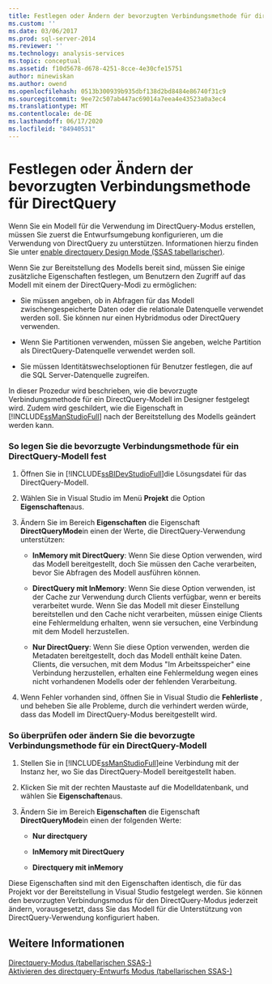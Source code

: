 ```yaml
---
title: Festlegen oder Ändern der bevorzugten Verbindungsmethode für directquery | Microsoft-Dokumentation
ms.custom: ''
ms.date: 03/06/2017
ms.prod: sql-server-2014
ms.reviewer: ''
ms.technology: analysis-services
ms.topic: conceptual
ms.assetid: f10d5678-d678-4251-8cce-4e30cfe15751
author: minewiskan
ms.author: owend
ms.openlocfilehash: 0513b300939b935dbf138d2bd8484e86740f31c9
ms.sourcegitcommit: 9ee72c507ab447ac69014a7eea4e43523a0a3ec4
ms.translationtype: MT
ms.contentlocale: de-DE
ms.lasthandoff: 06/17/2020
ms.locfileid: "84940531"
---
```

# <a name="set-or-change-the-preferred-connection-method-for-directquery"></a>Festlegen oder Ändern der bevorzugten Verbindungsmethode für DirectQuery
  Wenn Sie ein Modell für die Verwendung im DirectQuery-Modus erstellen, müssen Sie zuerst die Entwurfsumgebung konfigurieren, um die Verwendung von DirectQuery zu unterstützen. Informationen hierzu finden Sie unter [enable directquery Design Mode &#40;SSAS tabellarischer&#41;](tabular-models/enable-directquery-mode-in-ssdt.md).  
  
 Wenn Sie zur Bereitstellung des Modells bereit sind, müssen Sie einige zusätzliche Eigenschaften festlegen, um Benutzern den Zugriff auf das Modell mit einem der DirectQuery-Modi zu ermöglichen:  
  
-   Sie müssen angeben, ob in Abfragen für das Modell zwischengespeicherte Daten oder die relationale Datenquelle verwendet werden soll. Sie können nur einen Hybridmodus oder DirectQuery verwenden.  
  
-   Wenn Sie Partitionen verwenden, müssen Sie angeben, welche Partition als DirectQuery-Datenquelle verwendet werden soll.  
  
-   Sie müssen Identitätswechseloptionen für Benutzer festlegen, die auf die SQL Server-Datenquelle zugreifen.  
  
 In dieser Prozedur wird beschrieben, wie die bevorzugte Verbindungsmethode für ein DirectQuery-Modell im Designer festgelegt wird. Zudem wird geschildert, wie die Eigenschaft in [!INCLUDE[ssManStudioFull](../includes/ssmanstudiofull-md.md)] nach der Bereitstellung des Modells geändert werden kann.  
  
### <a name="to-set-the-preferred-connection-method-for-a-directquery-model"></a>So legen Sie die bevorzugte Verbindungsmethode für ein DirectQuery-Modell fest  
  
1.  Öffnen Sie in [!INCLUDE[ssBIDevStudioFull](../includes/ssbidevstudiofull-md.md)]die Lösungsdatei für das DirectQuery-Modell.  
  
2.  Wählen Sie in Visual Studio im Menü **Projekt** die Option **Eigenschaften**aus.  
  
3.  Ändern Sie im Bereich **Eigenschaften** die Eigenschaft **DirectQueryMode**in einen der Werte, die DirectQuery-Verwendung unterstützen:  
  
    -   **InMemory mit DirectQuery**: Wenn Sie diese Option verwenden, wird das Modell bereitgestellt, doch Sie müssen den Cache verarbeiten, bevor Sie Abfragen des Modell ausführen können.  
  
    -   **DirectQuery mit InMemory**: Wenn Sie diese Option verwenden, ist der Cache zur Verwendung durch Clients verfügbar, wenn er bereits verarbeitet wurde. Wenn Sie das Modell mit dieser Einstellung bereitstellen und den Cache nicht verarbeiten, müssen einige Clients eine Fehlermeldung erhalten, wenn sie versuchen, eine Verbindung mit dem Modell herzustellen.  
  
    -   **Nur DirectQuery**: Wenn Sie diese Option verwenden, werden die Metadaten bereitgestellt, doch das Modell enthält keine Daten. Clients, die versuchen, mit dem Modus "Im Arbeitsspeicher" eine Verbindung herzustellen, erhalten eine Fehlermeldung wegen eines nicht vorhandenen Modells oder der fehlenden Verarbeitung.  
  
4.  Wenn Fehler vorhanden sind, öffnen Sie in Visual Studio die **Fehlerliste** , und beheben Sie alle Probleme, durch die verhindert werden würde, dass das Modell im DirectQuery-Modus bereitgestellt wird.  
  
### <a name="to-verify-or-change-the-preferred-connection-method-for-a-directquery-model"></a>So überprüfen oder ändern Sie die bevorzugte Verbindungsmethode für ein DirectQuery-Modell  
  
1.  Stellen Sie in [!INCLUDE[ssManStudioFull](../includes/ssmanstudiofull-md.md)]eine Verbindung mit der Instanz her, wo Sie das DirectQuery-Modell bereitgestellt haben.  
  
2.  Klicken Sie mit der rechten Maustaste auf die Modelldatenbank, und wählen Sie **Eigenschaften**aus.  
  
3.  Ändern Sie im Bereich **Eigenschaften** die Eigenschaft **DirectQueryMode**in einen der folgenden Werte:  
  
    -   **Nur directquery**  
  
    -   **InMemory mit DirectQuery**  
  
    -   **Directquery mit inMemory**  
  
 Diese Eigenschaften sind mit den Eigenschaften identisch, die für das Projekt vor der Bereitstellung in Visual Studio festgelegt werden. Sie können den bevorzugten Verbindungsmodus für den DirectQuery-Modus jederzeit ändern, vorausgesetzt, dass Sie das Modell für die Unterstützung von DirectQuery-Verwendung konfiguriert haben.  
  
## <a name="see-also"></a>Weitere Informationen  
 [Directquery-Modus &#40;tabellarischen SSAS-&#41;](tabular-models/directquery-mode-ssas-tabular.md)   
 [Aktivieren des directquery-Entwurfs Modus &#40;tabellarischen SSAS-&#41;](tabular-models/enable-directquery-mode-in-ssdt.md)  
  
  
